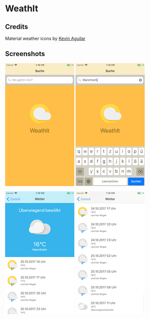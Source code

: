 # WeathIt

## Credits

Material weather icons by [Kevin Aguilar](https://www.uplabs.com/kevinttob)

## Screenshots

[![Start screen](Screenshots/1-small.png)](Screenshots/1.png) [![Search](Screenshots/2-small.png)](Screenshots/2.png)

[![Weather for today](Screenshots/3-small.png)](Screenshots/3.png) [![Weather forecast](Screenshots/4-small.png)](Screenshots/4.png)

